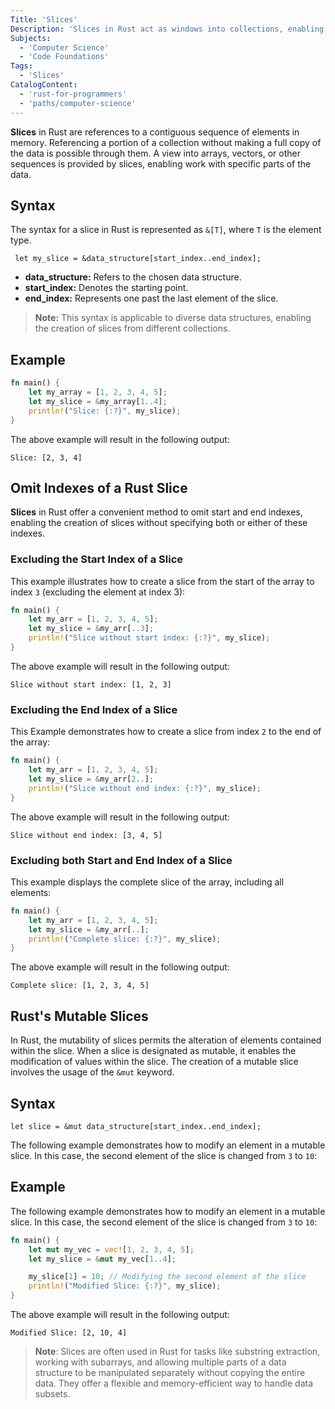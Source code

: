 ```yaml
---
Title: 'Slices'
Description: 'Slices in Rust act as windows into collections, enabling users to focus on and manipulate specific portions of the data without altering the original collection.'
Subjects:
  - 'Computer Science'
  - 'Code Foundations'
Tags:
  - 'Slices'
CatalogContent:
  - 'rust-for-programmers'
  - 'paths/computer-science'
---
```


**Slices** in Rust are references to a contiguous sequence of elements in memory. Referencing a portion of a collection without making a full copy of the data is possible through them. A view into arrays, vectors, or other sequences is provided by slices, enabling work with specific parts of the data.

## Syntax

The syntax for a slice in Rust is represented as `&[T]`, where `T` is the element type.

```pseudo
 let my_slice = &data_structure[start_index..end_index];
```

- **data_structure:** Refers to the chosen data structure.
- **start_index:** Denotes the starting point.
- **end_index:** Represents one past the last element of the slice.

> **Note:** This syntax is applicable to diverse data structures, enabling the creation of slices from different collections.

## Example

```rust
fn main() {
    let my_array = [1, 2, 3, 4, 5];
    let my_slice = &my_array[1..4];
    println!("Slice: {:?}", my_slice);
}
```

The above example will result in the following output:

```shell
Slice: [2, 3, 4]
```

## Omit Indexes of a Rust Slice

**Slices** in Rust offer a convenient method to omit start and end indexes, enabling the creation of slices without specifying both or either of these indexes.

### Excluding the Start Index of a Slice

This example illustrates how to create a slice from the start of the array to index `3` (excluding the element at index 3):

```rust
fn main() {
    let my_arr = [1, 2, 3, 4, 5];
    let my_slice = &my_arr[..3];
    println!("Slice without start index: {:?}", my_slice);
}
```

The above example will result in the following output:

```shell
Slice without start index: [1, 2, 3]
```

### Excluding the End Index of a Slice

This Example demonstrates how to create a slice from index `2` to the end of the array:

```rust
fn main() {
    let my_arr = [1, 2, 3, 4, 5];
    let my_slice = &my_arr[2..];
    println!("Slice without end index: {:?}", my_slice);
}
```

The above example will result in the following output:

```shell
Slice without end index: [3, 4, 5]
```

### Excluding both Start and End Index of a Slice

This example displays the complete slice of the array, including all elements:

```rust
fn main() {
    let my_arr = [1, 2, 3, 4, 5];
    let my_slice = &my_arr[..];
    println!("Complete slice: {:?}", my_slice);
}
```

The above example will result in the following output:

```shell
Complete slice: [1, 2, 3, 4, 5]
```

## Rust's Mutable Slices

In Rust, the mutability of slices permits the alteration of elements contained within the slice. When a slice is designated as mutable, it enables the modification of values within the slice. The creation of a mutable slice involves the usage of the `&mut` keyword.

## Syntax

```pesudo
let slice = &mut data_structure[start_index..end_index];
```

The following example demonstrates how to modify an element in a mutable slice. In this case, the second element of the slice is changed from `3` to `10`:

## Example

The following example demonstrates how to modify an element in a mutable slice. In this case, the second element of the slice is changed from `3` to `10`:

```rust
fn main() {
    let mut my_vec = vec![1, 2, 3, 4, 5];
    let my_slice = &mut my_vec[1..4];

    my_slice[1] = 10; // Modifying the second element of the slice
    println!("Modified Slice: {:?}", my_slice);
}
```

The above example will result in the following output:

```shell
Modified Slice: [2, 10, 4]
```

> **Note**: Slices are often used in Rust for tasks like substring extraction, working with subarrays, and allowing multiple parts of a data structure to be manipulated separately without copying the entire data. They offer a flexible and memory-efficient way to handle data subsets.
